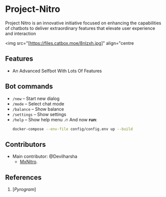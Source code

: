 # Project-Nitro
Project Nitro is an innovative initiative focused on enhancing the capabilities of chatbots to deliver extraordinary features that elevate user experience and interaction                                                     

  <img src="[https://files.catbox.moe/8nlzxh.jpg]" align="centre
</div>

## Features
- An Advanced Selfbot With Lots Of Features 

## Bot commands
- `/new` – Start new dialog
- `/mode` – Select chat mode
- `/balance` – Show balance
- `/settings` – Show settings
- `/help` – Show help menu
  .🔥 And now **run**:
    ```bash
    docker-compose --env-file config/config.env up --build
    ```


## Contributors
- Main contributor: @Devilharsha
    - [MxNitro](t.me/mxnitro).

## References
1. [*Pyrogram*]

